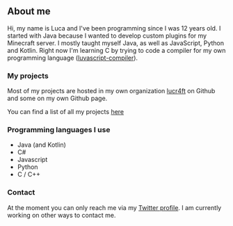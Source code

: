 ## About me
Hi, my name is Luca and I've been programming since I was 12 years old.
I started with Java because I wanted to develop custom plugins for my Minecraft server.
I mostly taught myself Java, as well as JavaScript, Python and Kotlin.
Right now I'm learning C by trying to code a compiler for my own programming language ([luvascript-compiler](https://github.com/lucr4ft/luvascript-compiler)).

### My projects

Most of my projects are hosted in my own organization [lucr4ft](https://github.com/lucr4ft) on Github and some on my own Github page.

You can find a list of all my projects [here](./projects.md)

### Programming languages I use
- Java (and Kotlin)
- C#
- Javascript
- Python
- C / C++

### Contact
At the moment you can only reach me via my [Twitter profile](https://twitter.com/__lucraft).
I am currently working on other ways to contact me.
